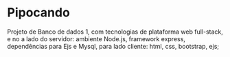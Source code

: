 # Pipocando
Projeto de Banco de dados 1, com tecnologias de plataforma web full-stack, e no a lado do servidor: ambiente Node.js, framework express, dependências para Ejs e Mysql, para lado cliente: html, css, bootstrap, ejs;
